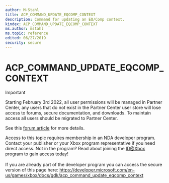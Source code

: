 ```yaml
---
author: M-Stahl
title: ACP_COMMAND_UPDATE_EQCOMP_CONTEXT
description: Command for updating an EQ/Comp context.
kindex: ACP_COMMAND_UPDATE_EQCOMP_CONTEXT
ms.author: mstahl
ms.topic: reference
edited: 06/27/2019
security: secure
---
```


# ACP_COMMAND_UPDATE_EQCOMP_CONTEXT
> [!IMPORTANT]
> Starting February 3rd 2022, all user permissions will be managed in Partner Center, any users that do not exist in the Partner Center user store will lose access to forums, secure documentation, and downloads. To maintain access all users should be migrated to Partner Center. <p></p>See this <a href="https://forums.xboxlive.com/articles/132187/breaking-change-user-access-for-forums-secure-docu.html">forum article</a> for more details.  

 Access to this topic requires membership in an NDA developer program. Contact your publisher or your Xbox program representative if you need direct access. Not in the program? Read about joining the <a href="https://www.xbox.com/Developers/id">ID@Xbox</a> program to gain access today!  <br/><br/>If you are already part of the developer program you can access the secure version of this page here: <a target="_blank" href="https://developer.microsoft.com/en-us/games/xbox/docs/gdk/acp_command_update_eqcomp_context">https://developer.microsoft.com/en-us/games/xbox/docs/gdk/acp_command_update_eqcomp_context</a>